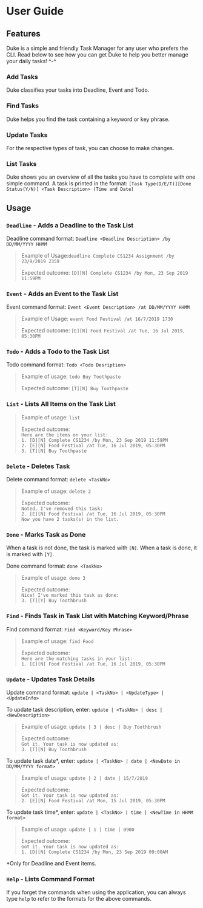 # User Guide


## Features 
Duke is a simple and friendly Task Manager for any user who prefers the CLI. Read below to see how you can get Duke to help you better manage your daily tasks! ^-^
### Add Tasks
Duke classifies your tasks into Deadline, Event and Todo.

### Find Tasks
Duke helps you find the task containing a keyword or key phrase.

### Update Tasks
For the respective types of task, you can choose to make changes.

### List Tasks
Duke shows you an overview of all the tasks you have to complete with one simple command.
A task is printed in the format:
`[Task Type(D/E/T)][Done Status(Y/N)] <Task Description> (Time and Date)`

## Usage

### `Deadline` - Adds a Deadline to the Task List

Deadline command format:
`Deadline <Deadline Description> /by DD/MM/YYYY HHMM`

>Example of Usage:`deadline Complete CS1234 Assignment /by 23/9/2019 2359`
>
>Expected outcome: `[D][N] Complete CS1234 /by Mon, 23 Sep 2019 11:59PM`


### `Event` - Adds an Event to the Task List

Event command format:
`Event <Event Description> /at DD/MM/YYYY HHMM`

>Example of Usage: `event Food Festival /at 16/7/2019 1730`
>
>Expected outcome: `[E][N] Food Festival /at Tue, 16 Jul 2019, 05:30PM`

### `Todo` - Adds a Todo to the Task List

Todo command format:
`Todo <Todo Desription>`

>Example of usage: `todo Buy Toothpaste`
>
>Expected outcome: `[T][N] Buy Toothpaste`


### `List` - Lists All Items on the Task List

>Example of usage: 
>`list`
>
>Expected outcome:\
>`Here are the items on your list:`\
>`1. [D][N] Complete CS1234 /by Mon, 23 Sep 2019 11:59PM`\
>`2. [E][N] Food Festival /at Tue, 16 Jul 2019, 05:30PM`\
>`3. [T][N] Buy Toothpaste`

### `Delete` - Deletes Task
Delete command format:
`delete <TaskNo>`

>Example of usage: `delete 2`
>
>Expected outcome: \
>`Noted. I've removed this task:`\
>`2. [E][N] Food Festival /at Tue, 16 Jul 2019, 05:30PM`\
>`Now you have 2 tasks(s) in the list.`

### `Done` - Marks Task as Done 
When a task is not done, the task is marked with `[N]`.
When a task is done, it is marked with `[Y]`.

Done command format:
`done <TaskNo>`

>Example of usage: `done 3`
>
>Expected outcome: \
>`Nice! I've marked this task as done:`\
>`3. [T][Y] Buy Toothbrush`


### `Find` - Finds Task in Task List with Matching Keyword/Phrase

Find command format:
`Find <Keyword/Key Phrase>`

>Example of usage: 
>`find Food`
>
>Expected outcome:\
>`Here are the matching tasks in your list:`\
>`1. [E][N] Food Festival /at Tue, 16 Jul 2019, 05:30PM`

### `Update` - Updates Task Details

Update command format:
`update | <TaskNo> | <UpdateType> | <UpdateInfo> ` 

To update task description, enter:
`update | <TaskNo> | desc | <NewDescription>`

> Example of usage: 
>`update | 3 | desc | Buy Toothbrush`
>
>Expected outcome:\
>`Got it. Your task is now updated as:`\
>`3. [T][N] Buy Toothbrush` 

To update task date*, enter:
`update | <TaskNo> | date | <NewDate in DD/MM/YYYY format>`

>Example of usage: 
>`update | 2 | date | 15/7/2019`
>
>Expected outcome:\
>`Got it. Your task is now updated as:`\
>`2. [E][N] Food Festival /at Mon, 15 Jul 2019, 05:30PM`

To update task time*, enter:
`update | <TaskNo> | time | <NewTime in HHMM format>`

>Example of usage: 
>`update | 1 | time | 0900`
>
>Expected outcome:\
>`Got it. Your task is now updated as:`\
>`1. [D][N] Complete CS1234 /by Mon, 23 Sep 2019 09:00AM`

*Only for Deadline and Event items.

### `Help` - Lists Command Format
If you forget the commands when using the application, you can always type `help` to refer to the formats for the above commands.

